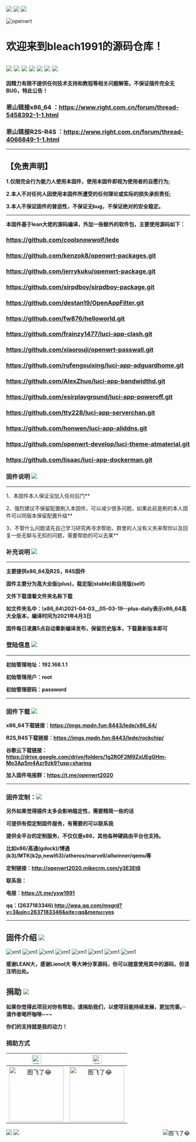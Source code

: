 ![](https://visitor-badge.glitch.me/badge?page_id=bleach1991-visitor-badge)
[![](https://img.shields.io/badge/TG群-点击加入-FFFFFF.svg)](https://t.me/openwrt2020)
[![](https://img.shields.io/badge/QQ群-点击加入-FFFFFF.svg)](https://qm.qq.com/cgi-bin/qm/qr?k=USyYFX6EJ-SXYWEaKCeQSkYvSanKdVfI&jump_from=webapi)

![openwrt](https://user-images.githubusercontent.com/47608286/116703960-6fa77e80-a9fd-11eb-8077-f38610a4babc.png)


欢迎来到bleach1991的源码仓库！
=
[![](https://img.shields.io/badge/-目录:-696969.svg)](#readme) [![](https://img.shields.io/badge/-固件说明-F5F5F5.svg)](#固件说明-) [![](https://img.shields.io/badge/-登陆信息-F5F5F5.svg)](#登陆信息-)  [![](https://img.shields.io/badge/-固件下载-F5F5F5.svg)](#固件下载-) [![](https://img.shields.io/badge/-固件定制-F5F5F5.svg)](#固件定制-) [![](https://img.shields.io/badge/-固件介绍-F5F5F5.svg)](#固件介绍-) [![](https://img.shields.io/badge/-捐助-F5F5F5.svg)](#捐助-) 
------------------------------------------------------

**因精力有限不提供任何技术支持和教程等相关问题解答。不保证插件完全无BUG，特此公告！**

### 恩山链接x86_64 ：https://www.right.com.cn/forum/thread-5458392-1-1.html
### 恩山链接R2S-R4S ：https://www.right.com.cn/forum/thread-4066849-1-1.html
------------------------------------------------------

## 【免责声明】
**1.仅限完全行为能力人使用本固件，使用本固件即视为使用者的自愿行为;**

**2.本人不对任何人因使用本固件所遭受的任何理论或实际的损失承担责任;**

**3.本人不保证固件的普适性，不保证无bug，不保证绝对的安全稳定。**

----------------------------------------------------

**本固件基于lean大佬的源码编译，外加一些额外的软件包，主要使用源码如下：**

### https://github.com/coolsnowwolf/lede
### https://github.com/kenzok8/openwrt-packages.git
### https://github.com/jerrykuku/openwrt-package.git
### https://github.com/sirpdboy/sirpdboy-package.git
### https://github.com/destan19/OpenAppFilter.git
### https://github.com/fw876/helloworld.git
### https://github.com/frainzy1477/luci-app-clash.git
### https://github.com/xiaorouji/openwrt-passwall.git
### https://github.com/rufengsuixing/luci-app-adguardhome.git
### https://github.com/AlexZhuo/luci-app-bandwidthd.git
### https://github.com/esirplayground/luci-app-poweroff.git
### https://github.com/tty228/luci-app-serverchan.git
### https://github.com/honwen/luci-app-aliddns.git
### https://github.com/openwrt-develop/luci-theme-atmaterial.git
### https://github.com/lisaac/luci-app-dockerman.git


### 固件说明 [![](https://img.shields.io/badge/-固件说明-F5F5F5.svg)](#固件说明-) 
---------------------------------------------------

1、本固件本人保证没加入任何后门**

2、强烈建议不保留配置刷入本固件，可以减少很多问题，如果此前是刷的本人固件可以同版本保留配置升级**

3、不管什么问题请先自己学习研究再寻求帮助，群里的人没有义务来帮你以及回复一些无聊与无知的问题，需要帮助的可以去某**



### 补充说明 [![](https://img.shields.io/badge/-补充说明-F5F5F5.svg)](#补充说明-) 
---------------------------------------------------
**主要提供x86_64及R2S，R4S固件**

**固件主要分为高大全版(plus)，稳定版(stable)和自用版(self)**

**文件下载请看文件夹名称下载**

**如文件夹名中：\x86_64\2021-04-03__05-03-19--plus-daily表示x86_64高大全版本，编译时间为2021年4月3日**

**固件每日凌晨5点自动重新编译发布，保留历史版本，下载最新版本即可**


### 登陆信息 [![](https://img.shields.io/badge/-登陆信息-F5F5F5.svg)](#登陆信息-) 
---------------------------------------------------------------------------------------  

**初始管理地址：192.168.1.1**

**初始管理用户：root**

**初始管理密码：password**

---------------------------------------------------------------------------------------

### 固件下载 [![](https://img.shields.io/badge/-固件下载-F5F5F5.svg)](#固件下载-) 

**x86_64下载链接：https://imgs.mpdn.fun:8443/lede/x86_64/**

**R2S,R4S下载链接：https://imgs.mpdn.fun:8443/lede/rockchip/**

**谷歌云下载链接：https://drive.google.com/drive/folders/1g2ROF2M9ZsUEgGHm-Mo3Ap5m4Azr9zk9?usp=sharing**

**加入固件电报群：https://t.me/openwrt2020**

--------------------------------------------------------------

### 固件定制：[![](https://img.shields.io/badge/-固件定制-F5F5F5.svg)](#固件定制-)

**另外如果觉得插件太多会影响稳定性，需要精简一些的话**

**可提供有偿定制固件服务，有需要的可以联系我**

**提供全平台的定制服务，不仅仅是x86，其他各种硬路由平台也支持。**

**比如x86/高通(gdock)/博通(k3)/MTK(k2p,newifi3)/atheros/marvell/allwinner/qemu等**

**定制链接：http://openwrt2020.mikecrm.com/y3E3EtB**

**联系我：**

**电报：https://t.me/yxw1991**

**qq：(2637183346) http://wpa.qq.com/msgrd?v=3&uin=2637183346&site=qq&menu=yes**




--------------------------------------------------------------


## 固件介绍 [![](https://img.shields.io/badge/-固件介绍-F5F5F5.svg)](#固件介绍-)


![xm1](img/plus/plus.jpg)
![xm1](img/概览.JPG)
![xm1](img/实时监控.JPG)
![xm1](img/ttyd.JPG)
![xm1](img/hello.JPG)
![xm1](img/passwall.JPG)
![xm1](img/ssr.JPG)
![xm1](img/实时流量监测.JPG)

**感谢LEAN大，感谢Lienol大 等大神分享源码，你可以随意使用其中的源码，但请注明出处。**


## 捐助 [![](https://img.shields.io/badge/-捐助-F5F5F5.svg)](#捐助-) 

**如果你觉得此项目对你有帮助，请捐助我们，以使项目能持续发展，更加完善。··请作者喝杯咖啡~~~**

**你们的支持就是我的动力！**

### 捐助方式

|     <img src="https://img.shields.io/badge/-支付宝-F5F5F5.svg" href="#赞助支持本项目-" height="25" alt="图飞了😂"/>  |  <img src="https://img.shields.io/badge/-微信-F5F5F5.svg" height="25" alt="图飞了😂" href="#赞助支持本项目-"/>  | 
| :-----------------: | :-------------: |
|<img src="https://user-images.githubusercontent.com/47608286/116705490-2a844c00-a9ff-11eb-9b90-8e7378aae332.jpg" width="150" height="150" alt="图飞了😂" href="#赞助支持本项目-"/>|<img src="https://user-images.githubusercontent.com/47608286/116706779-94512580-aa00-11eb-9e0c-ade6ca5f0a87.png" width="150" height="150" alt="图飞了😂" href="#赞助支持本项目-"/>|

<a href="#readme">
    <img src="https://img.shields.io/badge/-返回顶部-orange.svg" alt="图飞了😂" title="返回顶部" align="right"/>
</a>

[![](https://img.shields.io/badge/TG群-点击加入-FFFFFF.svg)](https://t.me/openwrt2020)
[![](https://img.shields.io/badge/QQ群-点击加入-FFFFFF.svg)](https://qm.qq.com/cgi-bin/qm/qr?k=USyYFX6EJ-SXYWEaKCeQSkYvSanKdVfI&jump_from=webapi)
